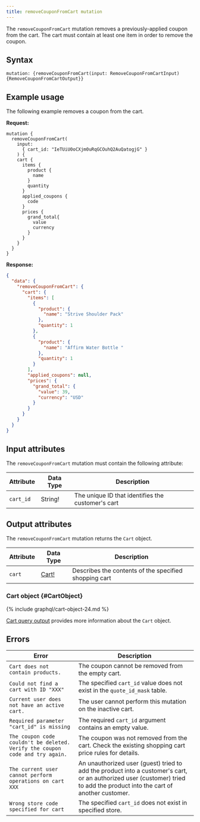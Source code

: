 ```yaml
---
title: removeCouponFromCart mutation
---
```


The `removeCouponFromCart` mutation removes a previously-applied coupon from the cart. The cart must contain at least one item in order to remove the coupon.

## Syntax

`mutation: {removeCouponFromCart(input: RemoveCouponFromCartInput)  {RemoveCouponFromCartOutput}}`

## Example usage

The following example removes a coupon from the cart.

**Request:**

``` text
mutation {
  removeCouponFromCart(
    input:
      { cart_id: "IeTUiU0oCXjm0uRqGCOuhQ2AuQatogjG" }
    ) {
    cart {
      items {
        product {
          name
        }
        quantity
      }
      applied_coupons {
        code
      }
      prices {
        grand_total{
          value
          currency
        }
      }
    }
  }
}
```

**Response:**

```json
{
  "data": {
    "removeCouponFromCart": {
      "cart": {
        "items": [
          {
            "product": {
              "name": "Strive Shoulder Pack"
            },
            "quantity": 1
          },
          {
            "product": {
              "name": "Affirm Water Bottle "
            },
            "quantity": 1
          }
        ],
        "applied_coupons": null,
        "prices": {
          "grand_total": {
            "value": 39,
            "currency": "USD"
          }
        }
      }
    }
  }
}
```

## Input attributes

The `removeCouponFromCart` mutation must contain the following attribute:

Attribute |  Data Type | Description
--- | --- | ---
`cart_id` | String! | The unique ID that identifies the customer's cart

## Output attributes

The `removeCouponFromCart` mutation returns the `Cart` object.

Attribute |  Data Type | Description
--- | --- | ---
`cart` |[Cart!](#CartObject) | Describes the contents of the specified shopping cart

### Cart object {#CartObject}

{% include graphql/cart-object-24.md %}

[Cart query output]({{page.baseurl}}/graphql/queries/cart.html#cart-output) provides more information about the `Cart` object.

## Errors

Error | Description
--- | ---
`Cart does not contain products.` | The coupon cannot be removed from the empty cart.
`Could not find a cart with ID "XXX"` | The specified `cart_id` value does not exist in the `quote_id_mask` table.
`Current user does not have an active cart.` | The user cannot perform this mutation on the inactive cart.
`Required parameter "cart_id" is missing` | The required `cart_id` argument contains an empty value.
`The coupon code couldn't be deleted. Verify the coupon code and try again.` | The coupon was not removed from the cart. Check the existing shopping cart price rules for details.
`The current user cannot perform operations on cart XXX` | An unauthorized user (guest) tried to add the product into a customer's cart, or an authorized user (customer) tried to add the product into the cart of another customer.
`Wrong store code specified for cart` | The specified `cart_id` does not exist in specified store.

